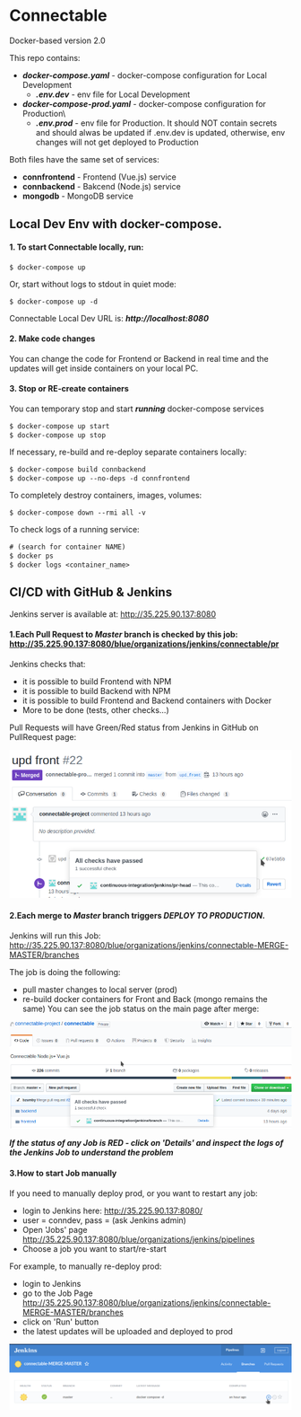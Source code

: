 # Connectable

Docker-based version 2.0


This repo contains:

* ***docker-compose.yaml*** - docker-compose configuration for Local Development
  * ***.env.dev*** - env file for Local Development
* ***docker-compose-prod.yaml*** - docker-compose configuration for Production\
  * ***.env.prod*** - env file for Production. It should NOT contain secrets and should alwas be updated if .env.dev is updated, otherwise, env changes will not get deployed to Production

Both files have the same set of services:

- **connfrontend** - Frontend (Vue.js) service
- **connbackend** - Bakcend (Node.js) service
- **mongodb** - MongoDB service

## Local Dev Env with docker-compose.

#### 1. To start Connectable locally, run:

```
$ docker-compose up
```
Or, start without logs to stdout in quiet mode:
```
$ docker-compose up -d
```
Connectable Local Dev URL is: ***http://localhost:8080***


#### 2. Make code changes
You can change the code for Frontend or Backend in real time and the updates will get inside containers on your local PC.


#### 3. Stop or RE-create containers

You can temporary stop and start ***running*** docker-compose services

```
$ docker-compose up start
$ docker-compose up stop
```

If necessary, re-build and re-deploy separate containers locally:
```
$ docker-compose build connbackend
$ docker-compose up --no-deps -d connfrontend
```
To completely destroy containers, images, volumes:
```
$ docker-compose down --rmi all -v
```

To check logs of a running service:
```
# (search for container NAME)
$ docker ps
$ docker logs <container_name>
```

## CI/CD with GitHub & Jenkins

Jenkins server is available at: http://35.225.90.137:8080  

#### 1.Each Pull Request to  ***Master*** branch is checked by this job: http://35.225.90.137:8080/blue/organizations/jenkins/connectable/pr
Jenkins checks that:  
* it is possible to build Frontend with NPM
* it is possible to build Backend with NPM
* it is possible to build Frontend and Backend containers with Docker
* More to be done (tests, other checks...)

Pull Requests will have Green/Red status from Jenkins in GitHub on PullRequest page:

![PR-status](jenkins/misc/pr-status.png)

#### 2.Each merge to ***Master*** branch triggers ***DEPLOY TO PRODUCTION***.
Jenkins will run this Job: http://35.225.90.137:8080/blue/organizations/jenkins/connectable-MERGE-MASTER/branches

The job is doing the following:
- pull master changes to local server (prod)
- re-build docker containers for Front and Back (mongo remains the same)
You can see the job status on the main page after merge:

![Merged-status](jenkins/misc/merged-status.png)


***If the status of any Job is RED - click on 'Details' and inspect the logs of the Jenkins Job to understand the problem***


#### 3.How to start Job manually
If you need to manually deploy prod, or you want to restart any job:
* login to Jenkins here: http://35.225.90.137:8080/
* user = conndev, pass = (ask Jenkins admin)
* Open 'Jobs' page http://35.225.90.137:8080/blue/organizations/jenkins/pipelines
* Choose a job you want to start/re-start


For example, to manually re-deploy prod:
- login to Jenkins
- go to the Job Page http://35.225.90.137:8080/blue/organizations/jenkins/connectable-MERGE-MASTER/branches
- click on 'Run' button
- the latest updates will be uploaded and deployed to prod

![PR-status](jenkins/misc/manual-run.png)

